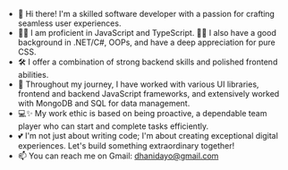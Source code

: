 - 👋 Hi there! I'm a skilled software developer with a passion for crafting seamless user experiences.
- 👩‍💻 I am proficient in JavaScript and TypeScript. 👩‍💻 I also have a good background in .NET/C#, OOPs, and have a deep appreciation for pure CSS. 
- 🛠️ I offer a combination of strong backend skills and polished frontend abilities.
- 🚀 Throughout my journey, I have worked with various UI libraries, frontend and backend JavaScript frameworks, and extensively worked with MongoDB and SQL for data management. 
- 💻✨ My work ethic is based on being proactive, a dependable team player who can start and complete tasks efficiently. 
- 💕 I'm not just about writing code; I'm about creating exceptional digital experiences. Let's build something extraordinary together!
- 📫 You can reach me on Gmail: dhanidayo@gmail.com

<!---
Dhanidayo/Dhanidayo is a ✨ special ✨ repository because its `README.md` (this file) appears on your GitHub profile.
You can click the Preview link to take a look at your changes.
--->
